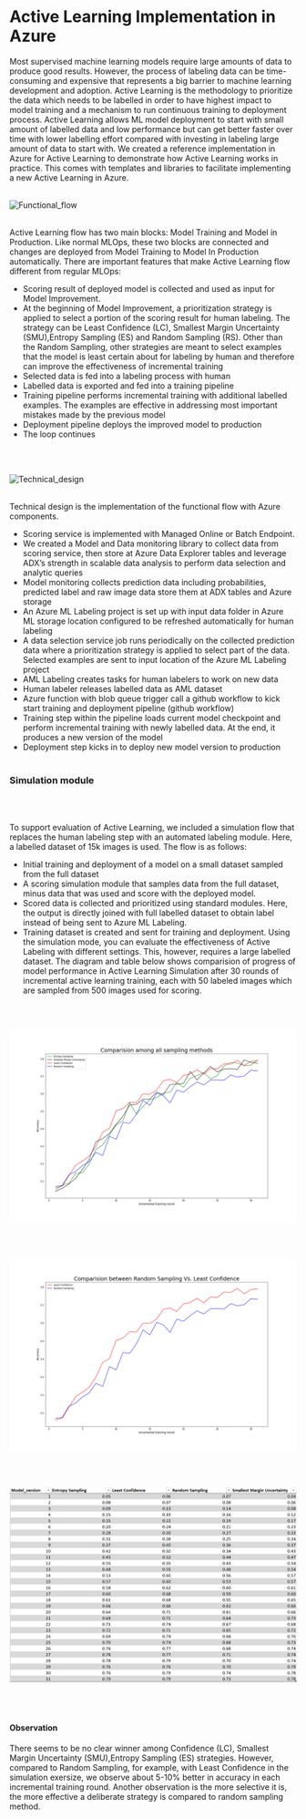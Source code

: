 # Active Learning Implementation in Azure
Most supervised machine learning models require large amounts of data to produce good results. However, the process of labeling data can be time-consuming and expensive that represents a big barrier to machine learning development and adoption. 
Active Learning is the methodology to prioritize the data which needs to be labelled in order to have highest impact to model training and a mechanism to run continuous training to deployment process. Active Learning allows ML model deployment to start with small amount of labelled data and low performance but can get better faster over time with lower labelling effort compared with investing in labeling large amount of data to start with.
We created a reference implementation in Azure for Active Learning to demonstrate how Active Learning works in practice. This comes with templates and libraries to facilitate implementing a new Active Learning in Azure.
<br></br>

![Functional_flow](data/images/functional_flow.png)
<br></br>

 
Active Learning flow has two main blocks: Model Training and Model in Production. Like normal MLOps, these two blocks are connected and changes are deployed from Model Training to Model In Production automatically. There are important features that make Active Learning flow different from regular MLOps:
-	Scoring result of deployed model is collected and used as input for Model Improvement. 
-	At the beginning of Model Improvement, a prioritization strategy is applied to select a portion of the scoring result for human labeling. The strategy can be Least Confidence (LC), Smallest Margin Uncertainty (SMU),Entropy Sampling (ES) and Random Sampling (RS). Other than the Random Sampling, other strategies are meant to select examples that the model is least certain about for labeling by human and therefore can improve the effectiveness of incremental training
-	Selected data is fed into a labeling process with human 
-	Labelled data is exported and fed into a training pipeline
-	Training pipeline performs incremental training with additional labelled examples. The examples are effective in addressing most important mistakes made by the previous model
-	Deployment pipeline deploys the improved model to production
-	The loop continues 

 <br></br>

![Technical_design](data/images/technical_design.png)
<br></br>


Technical design is the implementation of the functional flow with Azure components.
-	Scoring service is implemented with Managed Online or Batch Endpoint.
-	We created a Model and Data monitoring library to collect data from scoring service, then store at Azure Data Explorer tables and leverage ADX’s strength in scalable data analysis to perform data selection and analytic queries 
-	Model monitoring collects prediction data including probabilities, predicted label and raw image data store them at ADX tables and Azure storage
-	An Azure ML Labeling project is set up with input data folder in Azure ML storage location configured to be refreshed automatically for human labeling 
-	A data selection service job runs periodically on the collected prediction data where a prioritization strategy is applied to select part of the data. Selected examples are sent to input location of the Azure ML Labeling project
-	AML Labeling creates tasks for human labelers to work on new data
-	Human labeler releases labelled data as AML dataset 
-	Azure function with blob queue trigger call a github workflow to kick start training and deployment pipeline (github workflow)
-	Training step within the pipeline loads current model checkpoint and perform incremental training with newly labelled data. At the end, it produces a new version of the model
-	Deployment step kicks in to deploy new model version to production
<br></br>

### Simulation module
<br></br>

To support evaluation of Active Learning, we included a simulation flow that replaces the human labeling step with an automated labeling module. Here, a labelled dataset of 15k images is used. The flow is as follows:
-	Initial training and deployment of a model on a small dataset sampled from the full dataset
-	A scoring simulation module that samples data from the full dataset, minus data that was used and score with the deployed model. 
-	Scored data is collected and prioritized using standard modules. Here, the output is directly joined with full labelled dataset to obtain label instead of being sent to Azure ML Labeling.
-	Training dataset is created and sent for training and deployment.
Using the simulation mode, you can evaluate the effectiveness of Active Labeling with different settings. This, however, requires a large labelled dataset.
The diagram and table below shows comparision of progress of model performance in Active Learning Simulation after 30 rounds of incremental active learning training, each with 50 labeled images which are sampled from 500 images used for scoring.

<br></br>

![Comparision among all methods](data/images/ls_rs_es_smu_13.png)

<br></br>

![Least Confidence vs. Random Sampling](data/images/ls_rs_13.png)

<br></br>

![Performance Progress Among Sampling Method Table](data/images/comparision_table.png)

<br></br>

#### Observation 
There seems to be no clear winner among Confidence (LC), Smallest Margin Uncertainty (SMU),Entropy Sampling (ES) strategies. However, compared to Random Sampling, for example, with Least Confidence in the simulation exersize, we observe about 5-10% better in accuracy in each incremental training round. Another observation is the more selective it is, the more effective a deliberate strategy is compared to random sampling method. 

 

